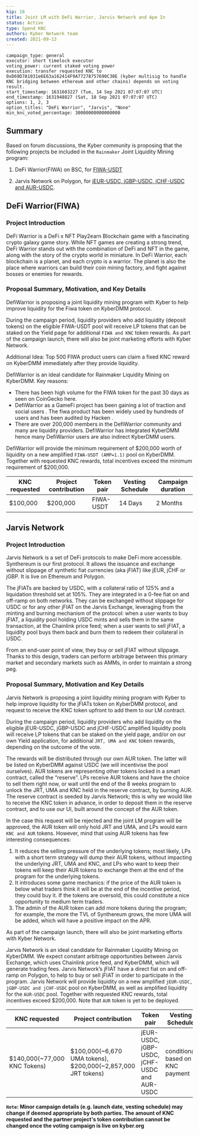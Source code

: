```yaml
---
kip: 16
title: Joint LM with DeFi Warrior, Jarvis Network and Ape In
status: Active
type: Spend KNC
authors: Kyber Network team
created: 2021-09-13
---
```


```
campaign_type: general
executor: short timelock executor
voting_power: current staked voting power
execution: transfer requested KNC to 0xD69D7A1031e6E63a162414F9A77278757690C30E (kyber multisig to handle KNC bridging between ethereum and other chains) depends on voting result.
start_timestamp: 1631603227 (Tue, 14 Sep 2021 07:07:07 UTC)
end_timestamp: 1631948827 (Sat, 18 Sep 2021 07:07:07 UTC)
options: 1, 2, 3
option_titles: "DeFi Warrior", "Jarvis", "None"
min_knc_voted_percentage: 30000000000000000

```

## Summary

Based on forum discussions, the Kyber community is proposing that the following projects be included in the `Rainmaker` Joint Liquidity Mining program:

1. DeFi Warrior(FIWA) on BSC, for [FIWA-USDT](https://gov.kyber.org/t/joint-liquidity-mining-defiwarrior-fiwa-token-on-kyberdmm/421)

2. Jarvis Network on Polygon, for [jEUR-USDC, jGBP-USDC, jCHF-USDC and AUR-USDC](https://gov.kyber.org/t/joint-lm-with-jarvis-network-for-incentivizing-forex-pools/372/18).


## DeFi Warrior(FIWA)

### Project Introduction

DeFi Warrior is a DeFi x NFT Play2earn Blockchain game with a fascinating crypto galaxy game story. While NFT games are creating a strong trend, DeFi Warrior stands out with the combination of DeFi and NFT in the game, along with the story of the crypto world in miniature. In DeFi Warrior, each blockchain is a planet, and each crypto is a warrior. The planet is also the place where warriors can build their coin mining factory, and fight against bosses or enemies for rewards.

### Proposal Summary, Motivation, and Key Details

DefiWarrior is proposing a joint liquidity mining program with Kyber to help improve liquidity for the Fiwa token on KyberDMM protocol.

During the campaign period, liquidity providers who add liquidity (deposit tokens) on the eligible FIWA-USDT pool will receive LP tokens that can be staked on the Yield page for additional `FIWA and KNC` token rewards. As part of the campaign launch, there will also be joint marketing efforts with Kyber Network.

Additional Idea: Top 500 FIWA product users can claim a fixed KNC reward on KyberDMM immediately after they provide liquidity.

DefiWarrior is an ideal candidate for Rainmaker Liquidity Mining on KyberDMM. Key reasons:
 
- There has been high volume for the FIWA token for the past 30 days as seen on CoinGecko here.
- DefiWarrior as a GameFi project has been gaining a lot of traction and social users . The fiwa product has been widely used by hundreds of users and has been audited by Hacken .
- There are over 200,000 members in the DefiWarrior community and many are liquidity providers. DefiWarrior has integrated KyberDMM hence many DefiWarrior users are also indirect KyberDMM users. 

DefiWarrior will provide the minimum requirement of $200,000 worth of liquidity on a new amplified `FIWA-USDT (AMP=1.1)` pool on KyberDMM. Together with requested KNC rewards, total incentives exceed the minimum requirement of $200,000.


| KNC requested | Project contribution | Token pair | Vesting Schedule |Campaign duration|
|---------------|----------------------|------------|------------------|-----------------|
| $100,000       |$200,000             |FIWA-USDT   |14 Days           |2 Months         |


## Jarvis Network

### Project Introduction

Jarvis Network is a set of DeFi protocols to make DeFi more accessible. Synthereum is our first protocol. It allows the issuance and exchange without slippage of synthetic fiat currencies (aka jFIAT) like jEUR, jCHF or jGBP. It is live on Ethereum and Polygon.

The jFIATs are backed by USDC, with a collateral ratio of 125% and a liquidation threshold set at 105%. They are integrated in a 0-fee fiat on and off-ramp on both networks. They can be exchanged without slippage for USDC or for any other jFIAT on the Jarvis Exchange, leveraging from the minting and burning mechanism of the protocol: when a user wants to buy jFIAT, a liquidity pool holding USDC mints and sells them in the same transaction, at the Chainlink price feed; when a user wants to sell jFIAT, a liquidity pool buys them back and burn them to redeem their collateral in USDC.

From an end-user point of view, they buy or sell jFIAT without slippage. Thanks to this design, traders can perform arbitrage between this primary market and secondary markets such as AMMs, in order to maintain a strong peg.

### Proposal Summary, Motivation and Key Details

Jarvis Network is proposing a joint liquidity mining program with Kyber to help improve liquidity for the jFIATs token on KyberDMM protocol, and request to receive the KNC token upfront to add them to our LM contract.

During the campaign period, liquidity providers who add liquidity on the eligible jEUR-USDC, jGBP-USDC and jCHF-USDC amplified liquidity pools will receive LP tokens that can be staked on the yield page, and/or on our own Yield application, for additional `JRT, UMA and KNC` token rewards, depending on the outcome of the vote.

The rewards will be distributed through our own AUR token. The latter will be listed on KyberDMM against USDC (we will incentivise the pool ourselves). AUR tokens are representing other tokens locked in a smart contract, called the “reserve”. LPs receive AUR tokens and have the choice to sell them right now, or wait until the end of the 8 weeks program to unlock the JRT, UMA and KNC held in the reserve contract, by burning AUR. The reserve contract is seeded by Jarvis Network; this is why we would like to receive the KNC token in advance, in order to deposit them in the reserve contract, and to use our UI, built around the concept of the AUR token.

In the case this request will be rejected and the joint LM program will be approved, the AUR token will only hold JRT and UMA, and LPs would earn `KNC and AUR` tokens.
However, mind that using AUR tokens has few interesting consequences:

1. It reduces the selling pressure of the underlying tokens; most likely, LPs with a short term strategy will dump their AUR tokens, without impacting the underlying JRT, UMA and KNC, and LPs who want to keep their tokens will keep their AUR tokens to exchange them at the end of the program for the underlying tokens.
2. It introduces some game mechanics: if the price of the AUR token is below what traders think it will be at the end of the incentive period, they could buy it. If the tokens are oversold, this could constitute a nice opportunity to medium term traders.
3. The admin of the AUR token can add more tokens during the program; for example, the more the TVL of Synthereum grows, the more UMA will be added, which will have a positive impact on the APR.

As part of the campaign launch, there will also be joint marketing efforts with Kyber Network.

Jarvis Network is an ideal candidate for Rainmaker Liquidity Mining on KyberDMM. We expect constant arbitrage opportunities between Jarvis Exchange, which uses Chainlink price feed, and KyberDMM, which will generate trading fees. Jarvis Network’s jFIAT have a direct fiat on and off-ramp on Polygon, to help to buy or sell jFIAT in order to participate in the program.
Jarvis Network will provide liquidity on a new amplified `jEUR-USDC, jGBP-USDC and jCHF-USDC` pool on KyberDMM, as well as amplified liquidity for the `AUR-USDC` pool. Together with requested KNC rewards, total incentives exceed $200,000. Note that `AUR` token is yet to be deployed.

| KNC requested        | Project contribution    | Token pair | Vesting Schedule | Campaign duration |
|---------------------|---------------------------|------------|------------------|-----------------------|
|$140,000(~77,000 KNC Tokens) |$100,000(~6,670 UMA tokens), $200,000(~2,857,000 JRT tokens)|jEUR-USDC, jGBP-USDC, jCHF-USDC and AUR-USDC|conditional based on KNC payment|8 Weeks|


**`Note`: Minor campaign details (e.g. launch date, vesting schedule) may change if deemed appropriate by both parties. The amount of KNC requested and the partner project's token contribution cannot be changed once the voting campaign is live on kyber.org**